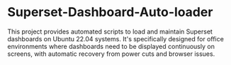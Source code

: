 # Superset-Dashboard-Auto-loader
This project provides automated scripts to load and maintain Superset dashboards on Ubuntu 22.04 systems. It's specifically designed for office environments where dashboards need to be displayed continuously on screens, with automatic recovery from power cuts and browser issues.

